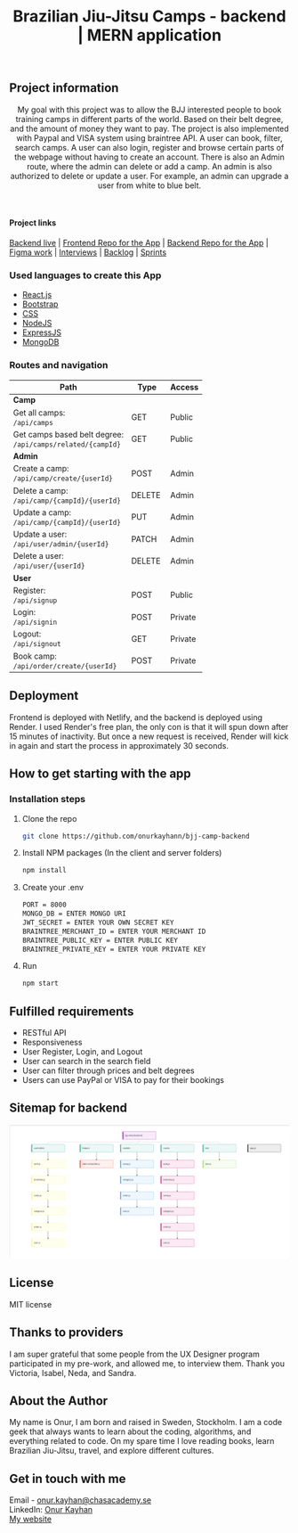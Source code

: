 <h1 align='center'>Brazilian Jiu-Jitsu Camps - backend | MERN application</h1>
<br />

## Project information

<p align='center'>My goal with this project was to allow the BJJ interested people to book training camps in different parts of the world. Based on their belt degree, and the amount of money they want to pay. The project is also implemented with Paypal and VISA system using braintree API. A user can book, filter, search camps. A user can also login, register and browse certain parts of the webpage without having to create an account. There is also an Admin route, where the admin can delete or add a camp. An admin is also authorized to delete or update a user. For example, an admin can upgrade a user from white to blue belt. </p>
<br />

<h4>Project links</h4>
<a href="https://bjj-training-camps-api.onrender.com/api/" target="_blank">Backend live</a> | <a href="https://github.com/onurkayhann/bjj-camp-frontend" target="_blank">Frontend Repo for the App</a> | <a href="https://github.com/onurkayhann/bjj-camp-backend" target="_blank">Backend Repo for the App</a> | <a href="https://www.figma.com/file/ptLf36k5QMRNGDQConA9AY/u09-fullstack-project?node-id=0%3A1" target="_blank">Figma work</a> | <a href="https://docs.google.com/document/d/1Xw3Oq3rEVeF-vSE9ItOklfLu34bz1IKPrZkm5GKRyr4/edit" target="_blank">Interviews</a> | <a href="https://docs.google.com/document/d/14vXOq5Yp2ya-JlO1_fkgj6u9mUudmgGWu6q3Rm2TWzY/edit" target="_blank">Backlog</a> | <a href='https://github.com/onurkayhann?tab=projects' target='_blank'>Sprints</a>

### Used languages to create this App

- [React.js](https://reactjs.org/)
- [Bootstrap](https://getbootstrap.com/)
- [CSS](https://css-tricks.com/)
- [NodeJS](https://nodejs.org/en/)
- [ExpressJS](https://expressjs.com/)
- [MongoDB](https://www.mongodb.com/)

### Routes and navigation

| Path                                                              | Type    | Access  |
| ----------------------------------------------------------------- | ------- | ------- |
| **Camp**                                                          |
| Get all camps: <br /> `/api/camps`                                | GET     | Public  |
| Get camps based belt degree: <br /> `/api/camps/related/{campId}` | GET     | Public  |
| **Admin**                                                         |
| Create a camp: <br /> `/api/camp/create/{userId}`                 | POST    | Admin   |
| Delete a camp: <br /> `/api/camp/{campId}/{userId}`               | DELETE  | Admin   |
| Update a camp: <br /> `/api/camp/{campId}/{userId}`               | PUT     | Admin   |
| Update a user: <br /> `/api/user/admin/{userId}`                  | PATCH   | Admin   |
| Delete a user: <br /> `/api/user/{userId}`                        | DELETE  | Admin   |
| **User**                                                          |         |
| Register: <br /> `/api/signup`                                    | POST    | Public  |
| Login: <br /> `/api/signin`                                       | POST    | Private |
| Logout: <br /> `/api/signout`                                     | GET     | Private |
| Book camp: <br /> `/api/order/create/{userId}`                    | POST    | Private |

## Deployment

Frontend is deployed with Netlify, and the backend is deployed using Render. I used Render's free plan, the only con is that it will spun down after 15 minutes of inactivity. But once a new request is received, Render will kick in again and start the process in approximately 30 seconds.

## How to get starting with the app

### Installation steps

1. Clone the repo
   ```sh
   git clone https://github.com/onurkayhann/bjj-camp-backend
   ```
2. Install NPM packages (In the client and server folders)
   ```sh
   npm install
   ```
3. Create your .env
   ```JS
   PORT = 8000
   MONGO_DB = ENTER MONGO URI
   JWT_SECRET = ENTER YOUR OWN SECRET KEY
   BRAINTREE_MERCHANT_ID = ENTER YOUR MERCHANT ID
   BRAINTREE_PUBLIC_KEY = ENTER PUBLIC KEY
   BRAINTREE_PRIVATE_KEY = ENTER YOUR PRIVATE KEY
   ```
4. Run
   ```sh
   npm start
   ```

## Fulfilled requirements

- RESTful API
- Responsiveness
- User Register, Login, and Logout
- User can search in the search field
- User can filter through prices and belt degrees
- Users can use PayPal or VISA to pay for their bookings

## Sitemap for backend

<img src='./assets/sitemap-backend.png' alt='sitemap' />

## License

MIT license

## Thanks to providers

I am super grateful that some people from the UX Designer program participated in my pre-work, and allowed me, to interview them. Thank you Victoria, Isabel, Neda, and Sandra.

## About the Author

My name is Onur, I am born and raised in Sweden, Stockholm. I am a code geek that always wants to learn about the coding, algorithms, and everything related to code. On my spare time I love reading books, learn Brazilian Jiu-Jitsu, travel, and explore different cultures.

## Get in touch with me

Email - onur.kayhan@chasacademy.se
<br />
LinkedIn: [Onur Kayhan](https://www.linkedin.com/in/onur-kayhan-02b770234/)
<br />
[My website](https://onur-portfolio.netlify.app/)
